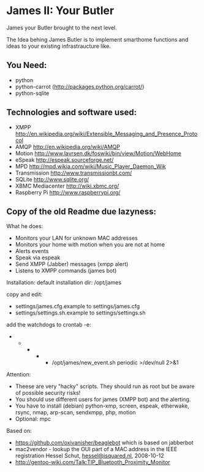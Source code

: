 James II: Your Butler
=====================

James your Butler brought to the next level.

The Idea behing James Butler is to implement smarthome functions and ideas to your existing infrastraucture like.


You Need:
---------
* python
* python-carrot (http://packages.python.org/carrot/)
* python-sqlite


Technologies and software used:
------------------
* XMPP http://en.wikipedia.org/wiki/Extensible_Messaging_and_Presence_Protocol
* AMQP http://en.wikipedia.org/wiki/AMQP
* Motion http://www.lavrsen.dk/foswiki/bin/view/Motion/WebHome
* eSpeak http://espeak.sourceforge.net/
* MPD http://mpd.wikia.com/wiki/Music_Player_Daemon_Wik
* Transmission http://www.transmissionbt.com/
* SQLite http://www.sqlite.org/
* XBMC Mediacenter http://wiki.xbmc.org/
* Raspberry Pi http://www.raspberrypi.org/


Copy of the old Readme due lazyness:
------------------------------------

What he does:
* Monitors your LAN for unknown MAC addresses
* Monitors your home with motion when you are not at home
* Alerts events
* Speak via espeak
* Send XMPP (Jabber) messages (xmpp alert)
* Listens to XMPP commands (james bot)

Installation:
default installation dir: /opt/james

copy and edit:
- settings/james.cfg.example to settings/james.cfg
- settings/settings.sh.example to settings/settings.sh

add the watchdogs to crontab -e:
* * * * * /opt/james/new_event.sh periodic >/dev/null 2>&1


Attention:
* Theese are very "hacky" scripts. They should run as root but be aware of possible security risks!
* You should use different users for james (XMPP bot) and the alerting.
* You have to install (debian) python-xmp, screen, espeak, etherwake, rsync, nmap, arp-scan, sendxmpp, php, motion
* Optional: mpc

Based on:
* https://github.com/oxivanisher/beaglebot which is based on jabberbot
* mac2vendor - lookup the OUI part of a MAC address in the IEEE registration Hessel Schut, hessel@isquared.nl, 2008-10-12
* http://gentoo-wiki.com/Talk:TIP_Bluetooth_Proximity_Monitor


